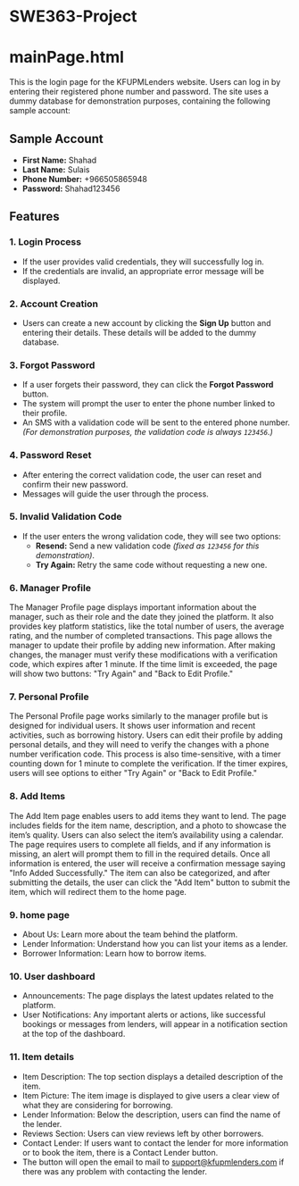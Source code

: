 # SWE363-Project

# mainPage.html
This is the login page for the KFUPMLenders website. Users can log in by entering their registered phone number and password. 
The site uses a dummy database for demonstration purposes, containing the following sample account:

## Sample Account
- **First Name:** Shahad
- **Last Name:** Sulais
- **Phone Number:** +966505865948
- **Password:** Shahad123456

## Features

### 1. Login Process
- If the user provides valid credentials, they will successfully log in.
- If the credentials are invalid, an appropriate error message will be displayed.

### 2. Account Creation
- Users can create a new account by clicking the **Sign Up** button and entering their details. 
  These details will be added to the dummy database.

### 3. Forgot Password
- If a user forgets their password, they can click the **Forgot Password** button.
- The system will prompt the user to enter the phone number linked to their profile.
- An SMS with a validation code will be sent to the entered phone number. 
  *(For demonstration purposes, the validation code is always `123456`.)*

### 4. Password Reset
- After entering the correct validation code, the user can reset and confirm their new password.
- Messages will guide the user through the process.

### 5. Invalid Validation Code
- If the user enters the wrong validation code, they will see two options:
  - **Resend:** Send a new validation code *(fixed as `123456` for this demonstration)*.
  - **Try Again:** Retry the same code without requesting a new one.

### 6. Manager Profile
The Manager Profile page displays important information about the manager, such as their role and the date they joined the platform. It also provides key platform statistics, like the total number of users, the average rating, and the number of completed transactions. This page allows the manager to update their profile by adding new information. After making changes, the manager must verify these modifications with a verification code, which expires after 1 minute. If the time limit is exceeded, the page will show two buttons: "Try Again" and "Back to Edit Profile."

### 7. Personal Profile
The Personal Profile page works similarly to the manager profile but is designed for individual users. It shows user information and recent activities, such as borrowing history. Users can edit their profile by adding personal details, and they will need to verify the changes with a phone number verification code. This process is also time-sensitive, with a timer counting down for 1 minute to complete the verification. If the timer expires, users will see options to either "Try Again" or "Back to Edit Profile."

### 8. Add Items
The Add Item page enables users to add items they want to lend. The page includes fields for the item name, description, and a photo to showcase the item’s quality. Users can also select the item’s availability using a calendar. The page requires users to complete all fields, and if any information is missing, an alert will prompt them to fill in the required details. Once all information is entered, the user will receive a confirmation message saying "Info Added Successfully." The item can also be categorized, and after submitting the details, the user can click the "Add Item" button to submit the item, which will redirect them to the home page.
### 9. home page
- About Us: Learn more about the team behind the platform.
- Lender Information: Understand how you can list your items as a lender.
- Borrower Information: Learn how to borrow items.
### 10. User dashboard
- Announcements: The page displays the latest updates related to the platform.
- User Notifications: Any important alerts or actions, like successful bookings or messages from lenders, will appear in a notification section at the top of the dashboard.
### 11. Item details
- Item Description: The top section displays a detailed description of the item.
- Item Picture: The item image is displayed to give users a clear view of what they are considering for borrowing.
- Lender Information: Below the description, users can find the name of the lender.
- Reviews Section: Users can view reviews left by other borrowers.
- Contact Lender: If users want to contact the lender for more information or to book the item, there is a Contact Lender button.
- The button will open the email to mail to support@kfupmlenders.com if there was any problem with contacting the lender.

